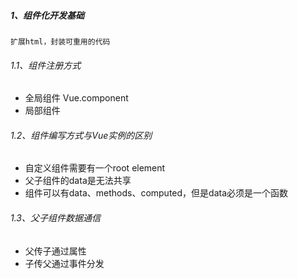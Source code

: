 ##### 1、组件化开发基础
    扩展html，封装可重用的代码
###### 1.1、组件注册方式
- 全局组件
    Vue.component
- 局部组件

###### 1.2、组件编写方式与Vue实例的区别
- 自定义组件需要有一个root element
- 父子组件的data是无法共享
- 组件可以有data、methods、computed，但是data必须是一个函数

###### 1.3、父子组件数据通信
- 父传子通过属性
- 子传父通过事件分发